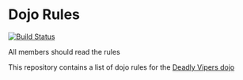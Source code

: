 Dojo Rules
==========
[![Build Status](https://secure.travis-ci.org/rails/arel.svg?branch=master)](http://travis-ci.org/rails/arel)

All members should read the rules

This repository contains a list of dojo rules for the [Deadly Vipers dojo](https://github.com/deadlyvipers)


